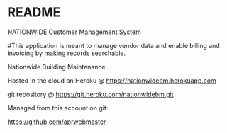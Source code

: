 # README

NATIONWIDE Customer Management System

#This application is meant to manage vendor data and enable billing and invoicing by making records searchable. 

Nationwide Building Maintenance 

Hosted in the cloud on Heroku @ https://nationwidebm.herokuapp.com 

git repository @ https://git.heroku.com/nationwidebm.git 

Managed from this account on git:

https://github.com/aprwebmaster 



